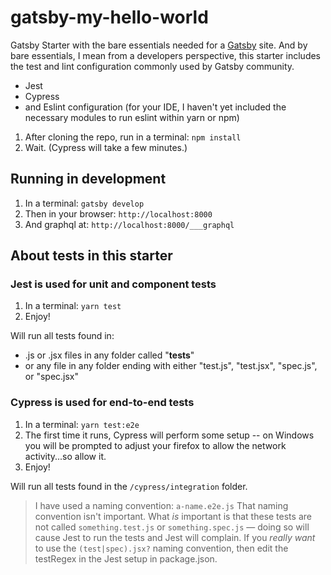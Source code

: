 # gatsby-my-hello-world

Gatsby Starter with the bare essentials needed for a [Gatsby](https://www.gatsbyjs.org/) site.  And by bare essentials, I mean from a developers perspective, this starter includes the test and lint configuration commonly used by Gatsby community.

- Jest
- Cypress
- and Eslint configuration (for your IDE, I haven't yet included the necessary modules to run eslint within yarn or npm)

1. After cloning the repo, run in a terminal: `npm install`
2. Wait.  (Cypress will take a few minutes.)

## Running in development

1. In a terminal: `gatsby develop`
2. Then in your browser: `http://localhost:8000`
3. And graphql at: `http://localhost:8000/___graphql`


## About tests in this starter

### Jest is used for unit and component tests

1. In a terminal: `yarn test`
2. Enjoy!

Will run all tests found in:
- .js or .jsx files in any folder called "__tests__"
- or any file in any folder ending with either "test.js", "test.jsx", "spec.js", or "spec.jsx"

### Cypress is used for end-to-end tests

1. In a terminal: `yarn test:e2e`
2. The first time it runs, Cypress will perform some setup -- on Windows you will be prompted to adjust your firefox to allow the network activity...so allow it.
3. Enjoy!

Will run all tests found in the `/cypress/integration` folder.

> I have used a naming convention: `a-name.e2e.js`
> That naming convention isn't important. What *is* important is that these tests are not called `something.test.js` or `something.spec.js` — doing so will cause Jest to run the tests and Jest will complain.
> If you *really want* to use the `(test|spec).jsx?` naming convention, then edit the testRegex in the Jest setup in package.json.

